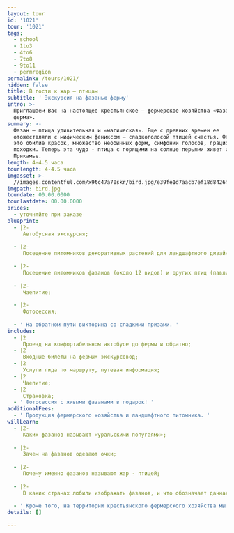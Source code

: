 ```yaml
---
layout: tour
id: '1021'
tour: '1021'
tags:
  - school
  - 1to3
  - 4to6
  - 7to8
  - 9to11
  - permregion
permalink: /tours/1021/
hidden: false
title: В гости к жар – птицам
subtitle: ' Экскурсия на фазанью ферму'
intro: >-
  Приглашаем Вас на настоящее крестьянское – фермерское хозяйства «Фазанья
  ферма».
summary: >-
  Фазан – птица удивительная и «магическая». Еще с древних времен ее
  отожествляли с мифическим фениксом – сладкоголосой птицей счастья. Фазаны -
  это обилие красок, множество необычных форм, симфонии голосов, грациозность
  походки. Теперь эта чудо - птица с горящими на солнце перьями живет и в
  Прикамье.
length: 4-4.5 часа
tourlength: 4-4.5 часа
imgasset: >-
  //images.contentful.com/x9tc47a70skr/bird.jpg/e39fe1d7aacb7ef18d8426f797ee76e5/bird.jpg
imgpath: bird.jpg
tourdate: 00.00.0000
tourlastdate: 00.00.0000
prices:
  - уточняйте при заказе
blueprint:
  - |2-
     Автобусная экскурсия; 
     
  - |2-
     Посещение питомников декоративных растений для ландшафтного дизайна; 
     
  - |2-
     Посещение питомников фазанов (около 12 видов) и других птиц (павлины, кеклики, куропатки и декоративные куры); 
     
  - |2-
     Чаепитие; 
     
  - |2-
     Фотосессия; 
     
  - ' На обратном пути викторина со сладкими призами. '
includes:
  - |2
     Проезд на комфортабельном автобусе до фермы и обратно; 
  - |2
     Входные билеты на фермы+ экскурсовод; 
  - |2
     Услуги гида по маршруту, путевая информация; 
  - |2
     Чаепитие; 
  - |2
     Страховка; 
  - ' Фотосессия с живыми фазанами в подарок! '
additionalFees:
  - ' Продукция фермерского хозяйства и ландшафтного питомника. '
willLearn:
  - |2-
     Каких фазанов называют «уральскими попугаями»; 
     
  - |2-
     Зачем на фазанов одевают очки; 
     
  - |2-
     Почему именно фазанов называют жар - птицей; 
     
  - |2-
     В каких странах любили изображать фазанов, и что обозначает данная символика. 
     
  - ' Кроме того, на территории крестьянского фермерского хозяйства мы увидим как выращивают растения для ландшафтного дизайна и познакомимся с профессиями фермера, биолога, садовника, цветовода. '
details: []

---
```

